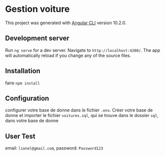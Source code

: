 # Gestion voiture

This project was generated with [Angular CLI](https://github.com/angular/angular-cli) version 10.2.0.

## Development server

Run `ng serve` for a dev server. Navigate to `http://localhost:4200/`. The app will automatically reload if you change any of the source files.

## Installation

faire `npm install`

## Configuration
configurer votre base de donne dans le fichier `.env`.
Créer votre base de donne et importer le fichier `voitures.sql`, qui se trouve dans le dossier `sql`, dans votre base de donne


## User Test

email: `lionel@gmail.com`, 
password: `Password123`

